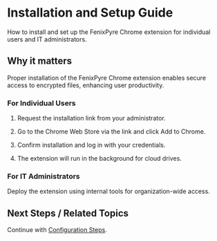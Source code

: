 # Installation and Setup Guide

How to install and set up the FenixPyre Chrome extension for individual users and IT administrators.


## Why it matters
Proper installation of the FenixPyre Chrome extension enables secure access to encrypted files, enhancing user productivity.

### For Individual Users
1. Request the installation link from your administrator.
2. Go to the Chrome Web Store via the link and click Add to Chrome.
   
   <!-- IMG: ./media/03-setup-&-installation/chrome-extension.png | Alt: Chrome extension page -->
3. Confirm installation and log in with your credentials.
   
   <!-- IMG: ./media/03-setup-&-installation/login-extension.png | Alt: Extension login interface -->
4. The extension will run in the background for cloud drives.

### For IT Administrators
Deploy the extension using internal tools for organization-wide access.

## Next Steps / Related Topics  
Continue with [Configuration Steps](/03-setup-&-installation/configure-sso.md).